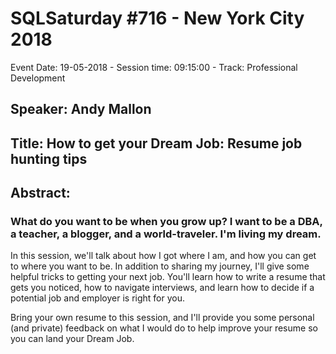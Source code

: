# SQLSaturday #716 - New York City 2018
Event Date: 19-05-2018 - Session time: 09:15:00 - Track: Professional Development
## Speaker: Andy Mallon
## Title: How to get your Dream Job: Resume  job hunting tips
## Abstract:
### What do you want to be when you grow up? I want to be a DBA, a teacher, a blogger, and a world-traveler. I'm living my dream. 

In this session, we'll talk about how I got where I am, and how you can get to where you want to be. In addition to sharing my journey, I'll give some helpful tricks to getting your next job. You'll learn how to write a resume that gets you noticed, how to navigate interviews, and learn how to decide if a potential job and employer is right for you. 

Bring your own resume to this session, and I'll provide you some personal (and private) feedback on what I would do to help improve your resume so you can land your Dream Job.

